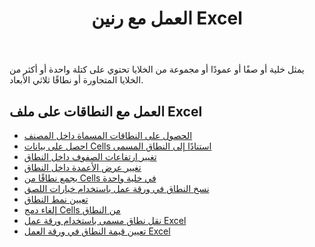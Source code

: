 ﻿---
title: العمل مع رنين Excel
second_title: Aspose.Cells Cloud Documen
linktitle: رن
type: docs
url: /ar/ranges/
aliases: [/working-with-ranges/]
keywords: Working with ranges on an Excel fil
description: كيفية التعامل مع النطاقات في ملف Excel باستخدام Aspose.Cells Cloud REST API. تدعم مجموعة أدوات تطوير البرامج (SDK) أنواعًا مختلفة من لغات التطوير، بما في ذلك Android وC# وGo وJava وNodeJS وPerl وPHP وPython وRuby وSwift.
weight: 100
kwords: Excel، Office السحابة، REST API، جدول بيانات، PDF، CSV، Json، Markdown، العمل مع النطاقات في ملف Excel
---
يمثل خلية أو صفًا أو عمودًا أو مجموعة من الخلايا تحتوي على كتلة واحدة أو أكثر من الخلايا المتجاورة أو نطاقًا ثلاثي الأبعاد.

## العمل مع النطاقات على ملف Excel

- [الحصول على النطاقات المسماة داخل المصنف](/cells/ar/get-named-ranges-inside-the-workbook/)
- [احصل على بيانات Cells استنادًا إلى النطاق المسمى](/cells/ar/get-cells-data-based-on-named-range/)
- [تغيير ارتفاعات الصفوف داخل النطاق](/cells/ar/cells/change-heights-of-rows-inside-the-range/)
- [تغيير عرض الأعمدة داخل النطاق](/cells/ar/change-widths-of-columns-inside-the-range/)
- [يجمع نطاقًا من Cells في خلية واحدة](/cells/ar/combines-a-range-of-cells-into-a-single-cell/)
- [نسخ النطاق في ورقة عمل باستخدام خيارات اللصق](/cells/ar/copy-range-in-a-worksheet-with-paste-options/)
- [تعيين نمط النطاق](/cells/ar/set-the-style-of-the-range/)
- [إلغاء دمج Cells من النطاق](/cells/ar/unmerge-merged-cells-of-the-range/)
- [نقل نطاق مسمى باستخدام ورقة عمل Excel](/cells/ar/move-a-named-ranged-with-a-excel-worksheet/)
- [تعيين قيمة النطاق في ورقة العمل Excel](/cells/ar/ranges/set-value/)
